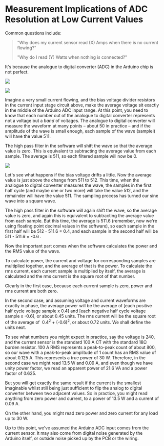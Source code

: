 # Measurement Implications of ADC Resolution at Low Current Values

Common questions include:

> "Why does my current sensor read (X) Amps when there is no current flowing?"
>
> "Why do I read (Y) Watts when nothing is connected?"

It's because the analogue to digital converter (ADC) in the Arduino chip is not perfect.

![](files/current.png)

![](files/Fig_A.png)

Imagine a very small current flowing, and the bias voltage divider resistors in the current input stage circuit above, make the average voltage sit exactly in the middle of the Arduino ADC input range. At this point, you need to know that each number out of the analogue to digital converter represents not a voltage but a _band_ of voltages. The analogue to digital converter will measure the waveform at many points – about 50 in practice – and if the amplitude of the wave is small enough, each sample of the wave (sampleI) will have the value 511.

The high pass filter in the software will shift the wave so that the average value is zero. This is equivalent to subtracting the average value from each sample. The average is 511, so each filtered sample will now be 0.

![](files/Fig_B.png)

Let's see what happens if the bias voltage drifts a little. Now the average value is just above the change from 511 to 512\. This time, when the analogue to digital converter measures the wave, the samples in the first half cycle (and maybe one or two more) will take the value 512, and the remainder will have the value 511\. The sampling process has turned our sine wave into a square wave.

The high pass filter in the software will again shift the wave, so the average value is zero, and again this is equivalent to subtracting the average value from each sample. But this time, the average is 511.6 (remember, now we're using floating point decimal values in the software), so each sample in the first half will be 512 - 511.6 = 0.4, and each sample in the second half will be 511 - 511.6 = -0.6 .

Now the important part comes when the software calculates the power and the RMS value of the wave.

To calculate power, the current and voltage for corresponding samples are multiplied together, and the average of that is the power. To calculate the rms current, each current sample is multiplied by itself, the average is calculated and the rms current is the square root of that number.

Clearly in the first case, because each current sample is zero, power and rms current are both zero.

In the second case, and assuming voltage and current waveforms are exactly in phase, the average power will be the average of [each positive half cycle voltage sample x 0.4] and [each negative half cycle voltage sample x -0.6], or about 0.45 units. The rms current will be the square root of the average of  0.4<sup>2</sup> + (-0.6)<sup>2</sup>, or about 0.72 units. We shall define the units next.

To see what numbers you might expect in practice, say the voltage is 240, and the current sensor is the standard 100 A CT with the standard 18Ω burden resistor. 100 A RMS represents a peak-to-peak count of about 800, so our wave with a peak-to-peak amplitude of 1 count has an RMS value of about 0.125 A. This represents a true power of 30 W. Therefore, in the second case we might read 13.5 W and 0.09 A, and even though we have unity power factor, we read an apparent power of 21.6 VA and a power factor of 0.625.

But you will get exactly the same result if the current is the smallest imaginable whilst still being just sufficient to flip the analog to digital converter between two adjacent values. So in practice, you might read anything from zero power and current, to a power of 13.5 W and a current of 0.09 A.

On the other hand, you might read zero power and zero current for any load up to 30 W.

Up to this point, we've assumed the Arduino ADC input comes from the current sensor. It may also come from digital noise generated by the Arduino itself, or outside noise picked up by the PCB or the wiring.
